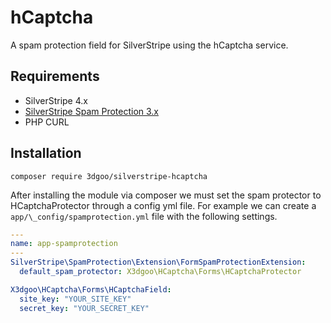 hCaptcha
=================

A spam protection field for SilverStripe using the hCaptcha service.


## Requirements
* SilverStripe 4.x
* [SilverStripe Spam Protection 3.x](https://github.com/silverstripe/silverstripe-spamprotection/)
* PHP CURL

## Installation
```
composer require 3dgoo/silverstripe-hcaptcha
```

After installing the module via composer we must set the spam protector to HCaptchaProtector through a config yml file. For example we can create a `app/\_config/spamprotection.yml` file with the following settings.
```yml
---
name: app-spamprotection
---
SilverStripe\SpamProtection\Extension\FormSpamProtectionExtension:
  default_spam_protector: X3dgoo\HCaptcha\Forms\HCaptchaProtector

X3dgoo\HCaptcha\Forms\HCaptchaField:
  site_key: "YOUR_SITE_KEY"
  secret_key: "YOUR_SECRET_KEY"
```
